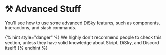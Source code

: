 # ⚒ Advanced Stuff

You'll see how to use some advanced DiSky features, such as components, interactions, and slash commands.

{% hint style="danger" %}
We highly don't recommend people to check this section, unless they have solid knowledge about Skript, DiSky, and Discord itself!
{% endhint %}
